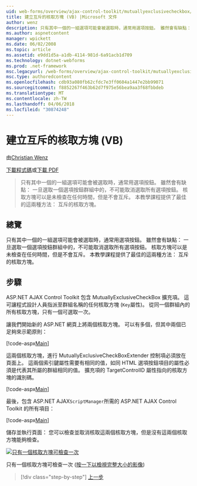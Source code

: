 ```yaml
---
uid: web-forms/overview/ajax-control-toolkit/mutuallyexclusivecheckbox/creating-mutually-exclusive-checkboxes-vb
title: 建立互斥的核取方塊 (VB) |Microsoft 文件
author: wenz
description: 只有其中一個的一組選項可能會被選取時，通常用選項按鈕。 雖然會有缺點： 一旦選取一個選項按鈕群組中的，...
ms.author: aspnetcontent
manager: wpickett
ms.date: 06/02/2008
ms.topic: article
ms.assetid: e9dd1d5a-a1db-4114-981d-6a91acb1d709
ms.technology: dotnet-webforms
ms.prod: .net-framework
msc.legacyurl: /web-forms/overview/ajax-control-toolkit/mutuallyexclusivecheckbox/creating-mutually-exclusive-checkboxes-vb
msc.type: authoredcontent
ms.openlocfilehash: cdb93a080fb62cfdc7e3ff0604a1447e2bb99071
ms.sourcegitcommit: f8852267f463b62d7f975e56bea9aa3f68fbbdeb
ms.translationtype: MT
ms.contentlocale: zh-TW
ms.lasthandoff: 04/06/2018
ms.locfileid: "30874248"
---
```

<a name="creating-mutually-exclusive-checkboxes-vb"></a>建立互斥的核取方塊 (VB)
====================
由[Christian Wenz](https://github.com/wenz)

[下載程式碼](http://download.microsoft.com/download/9/3/f/93f8daea-bebd-4821-833b-95205389c7d0/MutuallyExclusiveCheckBox0.vb.zip)或[下載 PDF](http://download.microsoft.com/download/b/6/a/b6ae89ee-df69-4c87-9bfb-ad1eb2b23373/mutuallyexclusivecheckbox0VB.pdf)

> 只有其中一個的一組選項可能會被選取時，通常用選項按鈕。 雖然會有缺點： 一旦選取一個選項按鈕群組中的，不可能取消選取所有選項按鈕。 核取方塊可以是未檢查在任何時間，但是不會互斥。 本教學課程提供了最佳的這兩種方法： 互斥的核取方塊。


## <a name="overview"></a>總覽

只有其中一個的一組選項可能會被選取時，通常用選項按鈕。 雖然會有缺點： 一旦選取一個選項按鈕群組中的，不可能取消選取所有選項按鈕。 核取方塊可以是未檢查在任何時間，但是不會互斥。 本教學課程提供了最佳的這兩種方法： 互斥的核取方塊。

## <a name="steps"></a>步驟

ASP.NET AJAX Control Toolkit 包含 MutuallyExclusiveCheckBox 擴充項。 這可讓程式設計人員指派至群組名稱的任何核取方塊 (`Key`屬性)。 從同一個群組內的所有核取方塊，只有一個可選取一次。

讓我們開始新的 ASP.NET 網頁上將兩個核取方塊。 可以有多個，但其中兩個已足夠來示範原則：

[!code-aspx[Main](creating-mutually-exclusive-checkboxes-vb/samples/sample1.aspx)]

這兩個核取方塊，進行 MutuallyExclusiveCheckBoxExtender 控制項必須放在頁面上。 這兩個索引鍵屬性需要有相同的值，如同 HTML 選項按鈕項目的屬性必須是代表其所屬的群組相同的值。 擴充項的 TargetControlID 屬性指向的核取方塊的識別碼。

[!code-aspx[Main](creating-mutually-exclusive-checkboxes-vb/samples/sample2.aspx)]

最後，包含 ASP.NET AJAX`ScriptManager`所需的 ASP.NET AJAX Control Toolkit 的所有項目：

[!code-aspx[Main](creating-mutually-exclusive-checkboxes-vb/samples/sample3.aspx)]

儲存並執行頁面： 您可以檢查並取消核取這兩個核取方塊，但是沒有這兩個核取方塊能夠檢查。


[![只有一個核取方塊可檢查一次](creating-mutually-exclusive-checkboxes-vb/_static/image2.png)](creating-mutually-exclusive-checkboxes-vb/_static/image1.png)

只有一個核取方塊可檢查一次 ([按一下以檢視完整大小的影像](creating-mutually-exclusive-checkboxes-vb/_static/image3.png))

> [!div class="step-by-step"]
> [上一步](creating-mutually-exclusive-checkboxes-cs.md)
